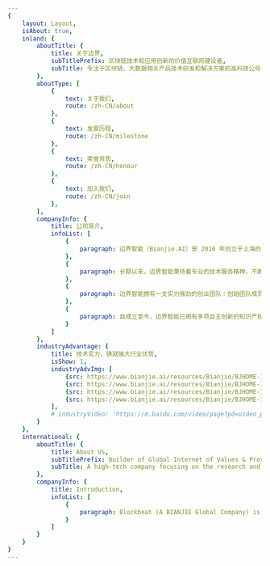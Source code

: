 ```yaml
---
{
    layout: Layout,
    isAbout: true,
    inland: {
        aboutTitle: {
            title: 关于边界,
            subTitlePrefix: 区块链技术和应用创新的价值互联网建设者,
            subTitle: 专注于区块链、大数据相关产品技术研发和解决方案的⾼科技公司
        },
        aboutType: [
            {
                text: 关于我们,
                route: /zh-CN/about
            },
            {
                text: 发展历程,
                route: /zh-CN/milestone
            },
            {
                text: 荣誉资质,
                route: /zh-CN/honour
            },
            {
                text: 加入我们,
                route: /zh-CN/join
            },
        ],
        companyInfo: {
            title: 公司简介,
            infoList: [
                {
                    paragraph: 边界智能（Bianjie.AI）是 2016 年创立于上海的国家高新技术企业和专精特新企业，同时也是以香港为全球总部、服务国际市场的区块链技术创新团队。边界智能专注于区块链技术支持的下一代互联网（Web3）应用服务，以区块链跨链、NFT 技术及大数据隐私保护技术为核心，自主研发了支持分布式商业系统的多链跨链分布式应用服务平台AVATA、开放许可链文昌链、企业级基础链 IRITA等核心产品，在 Web3 、元宇宙、数字银行、跨境贸易、大数据隐私保护等领域持续推进创新与合规并举的应用落地，创造商业价值。在坚持自主创新的同时，边界智能还积极参与全球开源协作，受邀为包括 Cosmos/IRISHUB 等在内的全球多个区块链网络贡献跨链领域核心代码，致力于构建全球互联互通价值互联网。
                },
                {
                    paragraph: 长期以来，边界智能秉持着专业的技术服务精神，不断更新升级核心产品和服务体系，持续带来具有引领性和推动性的区块链技术创新和应用实践丰富成果。截至 2023 年 4 月，AVATA 及文昌链已经服务了近 3000分布式商业应用/项目上线运营。作为 Cosmos/IRISHUB 核心技术贡献者，边界智能始终深耕跨链技术领域，其开发的开源代码被数十个全球区块链网络所采用，技术团队为 Cosmos SDK 贡献了 包括跨链NFT等协议设计及代码实现，并在Cosmos基金会支持下发起了2023年跨链NFT全球网络安全攻防大赛及应用创新黑客松活动。
                },
                {
                    paragraph: 边界智能拥有一支实力强劲的创业团队：创始团队成员曾在 IBM Watson 研究院、万向区块链、中国金融在线等国内外知名科技企业担任高管，有着长远的技术前瞻力、敏锐的市场洞察力和广阔的国际视野；核心研发成员毕业于卡内基梅隆大学（CMU）、马里兰大学（UMCP）、清华大学、复旦大学、上海交通大学、中国人民大学等全球一流学府，覆盖计算机工程、自动化、算法与软件开发等专业，在区块链技术研发及市场拓展方面均拥有深厚的经验积累和专业优势。
                },
                {
                    paragraph: 自成立至今，边界智能已拥有多项自主创新的知识产权，并参与了中国科协新一代信息技术系列丛书《区块链导论》等行业权威文献的编撰。边界智能已先后获得「上海市专精特新中小企业」「优秀区块链企业TOP 20」「最受投资人欢迎的区块链企业10强」「全国区块链技术应用精选案例专辑」「 中国区块链领军企业」「 福布斯中国 Web 3.0 创新先锋」「区块链优秀创业者」等数十项团队及个人荣誉，受到了来自行业、市场和社会的高度肯定。未来，边界智能也将始终秉承「专业、创新、开放」的价值观，以「成为全球备受尊重的区块链创新团队，构建全球互联互通商业价值互联网，为合作伙伴及行业创造深远价值」为企业愿景，持续推动应用区块链前沿技术服务全球实体经济。
                }
            ]
        },
        industryAdvantage: {
            title: 技术实力，铸就强大行业优势,
            isShow: 1,
            industryAdvImg: [
                {src: https://www.bianjie.ai/resources/Bianjie/BJHOME-IMAGE/about-us/1.png},
                {src: https://www.bianjie.ai/resources/Bianjie/BJHOME-IMAGE/about-us/2.png},
                {src: https://www.bianjie.ai/resources/Bianjie/BJHOME-IMAGE/about-us/3.png},
                {src: https://www.bianjie.ai/resources/Bianjie/BJHOME-IMAGE/about-us/4.png},
            ],
            # industryVideo: 'https://m.baidu.com/video/page?pd=video_page&nid=16636888572505741568&sign=4003613747986156398&word=%E6%AD%A3%E8%83%BD%E9%87%8F%E7%9F%AD%E8%A7%86%E9%A2%91%E4%B8%8B%E8%BD%BD&oword=%E6%AD%A3%E8%83%BD%E9%87%8F%E7%9F%AD%E8%A7%86%E9%A2%91%E4%B8%8B%E8%BD%BD&atn=index&frsrcid=4185&ext={%22jsy%22:1}&top={%22sfhs%22:1,%22_hold%22:2}&compilation_ext={%22hejiNid%22:%224360048695266897456%22,%22hjtab%22:1,%22compilation_id%22:%2213418543451505289897%22}&sl=4&fr0=A&fr1=A&lid=7881791165422909855&referlid=7881791165422909855&ms=1&frorder=1&_t=1630656217352'
        }
    },
    international: {
        aboutTitle: {
            title: About Us,
            subTitlePrefix: Builder of Global Internet of Values & Provider of Web 3.0 Blockchain Infrastructure Service,
            subTitle: A high-tech company focusing on the research and development of blockchain and big-data products，technology，and solutions
        },
        companyInfo: {
            title: Introduction,
            infoList: [
                {
                    paragraph: Blockbeat (A BIANJIE Global Company) is a high-tech enterprise focusing on blockchain technology and application innovation，big data related product technology research and development and solutions，and is committed to building the world's leading professional full life cycle service provider in blockchain industry. BIANJIE.AI works closely with global partners such as the Blockchain-Based Service Network (BSN) and Asian Digital Bank to promote the application of innovative technologies in cross-chain services，digital finance，cross-border trade，and metaverse digital collections，in an effort to serve the global real economy. While insisting on independent innovation，BIANJIE.AI has also been invited to contribute Interchain core codes to multiple global blockchain networks，and is a builder of the global Internet of Values. Bianjie Global is also an innovator and promoter of the global Interchain open-source technology，and is a core developer of the well-known open-source Interchain projects - COSMOS/IRISnet.
                }
            ]
        }
    }
}
---
```

